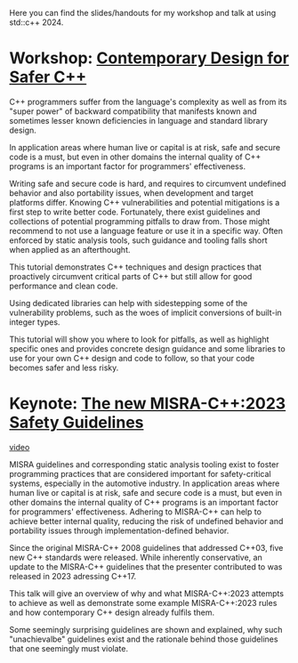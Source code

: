 Here you can find the slides/handouts for my workshop and talk at using std::c++ 2024.


# Workshop: [Contemporary Design for Safer C++](https://github.com/PeterSommerlad/talks_public/blob/main/usingstdcpp/2024/Workshop_Contemporary%20Design%20for%20Safer%20C%2B%2B.pdf)



C++ programmers suffer from the language's complexity as well as from its "super power" of backward compatibility that manifests known and sometimes lesser known deficiencies in language and standard library design.

In application areas where human live or capital is at risk, safe and secure code is a must, but even in other domains the internal quality of C++ programs is an important factor for programmers' effectiveness.

Writing safe and secure code is hard, and requires to circumvent undefined behavior and also portability issues, when development and target platforms differ. Knowing C++ vulnerabilities and potential mitigations is a first step to write better code. Fortunately, there exist guidelines and collections of potential programming pitfalls to draw from. Those might recommend to not use a language feature or use it in a specific way. Often enforced by static analysis tools, such guidance and tooling falls short when applied as an afterthought.

This tutorial demonstrates C++ techniques and design practices that proactively circumvent critical parts of C++ but still allow for good performance and clean code.

Using dedicated libraries can help with sidestepping some of the vulnerability problems, such as the woes of implicit conversions of built-in integer types.

This tutorial will show you where to look for pitfalls, as well as highlight specific ones and provides concrete design guidance and some libraries to use for your own C++ design and code to follow, so that your code becomes safer and less risky.



# Keynote: [The new MISRA-C++:2023 Safety Guidelines](https://github.com/PeterSommerlad/talks_public/blob/main/usingstdcpp/2024/Keynote_MISRA-C%2B%2B%202023.pdf)

[video](https://www.youtube.com/watch?v=v8JmiIdi1wg)

MISRA guidelines and corresponding static analysis tooling exist to foster programming practices that are considered important for safety-critical systems, especially in the automotive industry.
In application areas where human live or capital is at risk, safe and secure code is a must, but even in other domains the internal quality of C++ programs is an important factor for programmers' effectiveness. Adhering to MISRA-C++ can help to achieve better internal quality, reducing the risk of undefined behavior and portability issues through implementation-defined behavior.

Since the original MISRA-C++ 2008 guidelines that addressed C++03, five new C++ standards were released. While inherently conservative, an update to the MISRA-C++ guidelines that the presenter contributed to was released in 2023 adressing C++17.

This talk will give an overview of why and what MISRA-C++:2023 attempts to achieve as well as demonstrate some example MISRA-C++:2023 rules and how contemporary C++ design already fulfils them.

Some seemingly surprising guidelines are shown and explained, why such "unachievalbe" guidelines exist and the rationale behind those guidelines that one seemingly must violate.


